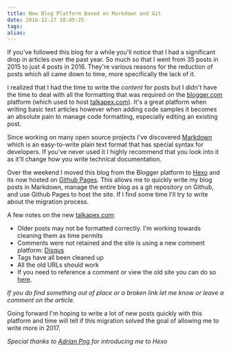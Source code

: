 ```yaml
---
title: New Blog Platform Based on Markdown and Git
date: 2016-12-27 10:45:25
tags:
alias:
---
```


If you've followed this blog for a while you'll notice that I had a significant drop in articles over the past year. So much so that I went from 35 posts in 2015 to just 4 posts in 2016. They're various reasons for the reduction of posts which all came down to time, more specifically the lack of it.

I realized that I had the time to write the _content_ for posts but I didn't have the time to deal with all the formatting that was required on the [blogger.com](blogger.com) platform (which used to host [talkapex.com](talkapex.com)). It's a great platform when writing basic text articles however when adding code samples it becomes an absolute pain to manage code formatting, especially editing an existing post.

Since working on many open source projects I've discovered [Markdown](https://daringfireball.net/projects/markdown/) which is an easy-to-write plain text format that has special syntax for developers. If you've never used it I highly recommend that you look into it as it'll change how you write technical documentation.

Over the weekend I moved this blog from the Blogger platform to [Hexo](https://hexo.io) and its now hosted on [Github Pages](https://pages.github.com/). This allows me to quickly write my blog posts in Markdown, manage the entire blog as a git repository on Github, and use Github Pages to host the site. If I find some time I'll try to write about the migration process.

A few notes on the new [talkapex.com](talkapex.com):
* Older posts may not be formatted correctly. I'm working towards cleaning them as time permits
* Comments were not retained and the site is using a new comment platform: [Disqus](https://disqus.com/)
* Tags have all been cleaned up
* All the old URLs should work
* If you need to reference a comment or view the old site you can do so [here](http://apex-smb.blogspot.ca).

_If you do find something out of place or a broken link let me know or leave a comment on the article._

Going forward I'm hoping to write a lot of new posts quickly with this platform and time will tell if this migration solved the goal of allowing me to write more in 2017.

_Special thanks to [Adrian Png](https://twitter.com/fuzziebrain) for introducing me to Hexo_
